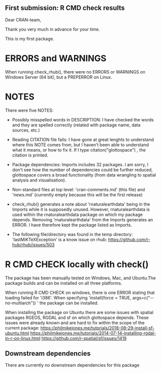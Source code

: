 ## First submission: R CMD check results

Dear CRAN-team,

Thank you very much in advance for your time.

This is my first package. 

# ERRORS and WARNINGS

When running check_rhub(), there were no ERRORS or WARNINGS on Windows Server (64 bit), but a PREPERROR on Linux.

# NOTES

There were five NOTES:

* Possibly misspelled words in DESCRIPTION: I have checked the words and they are spelled correctly (related with package name, data sources, etc.) 

* Reading CITATION file fails: I have gone at great lenghts to understand where this NOTE comes from, but I haven't been able to understand what it means, or how to fix it. If I type citation("glottospace") , the citation is printed. 

* Package dependencies: Imports includes 32 packages. I am sorry, I don't see how the number of dependencies could be further reduced, glottospace covers a broad functionality (from data wrangling to spatial analysis and visualisation).

* Non-standard files at top level: 'cran-comments.md' (this file) and 'news.md' (currently empty because this will be the first release)

* check_rhub() generates a note about 'rnaturalearthdata' being in the Imports while it is supposedly unused. However, rnaturalearthdata is used within the rnaturalearthdata package on which my package depends. Removing 'rnaturalearthdata' from the Imports generates an ERROR. I have therefore kept the package listed as Imports.

* The following file/directory was found in the temp directory: 'lastMiKTeXException' is a know issue on rhub: https://github.com/r-hub/rhub/issues/503


# R CMD CHECK locally with check()

The package has been manually tested on Windows, Mac, and Ubuntu.The package builds and can be installed on all three platforms.

When running R CMD CHECK on windows, there is one ERROR stating that loading failed for 'i386'. When specifying 'install(force = TRUE, args=c("--no-multiarch")) ' the package can be installed.

When installing the package on Ubuntu there are some issues with spatial packages RGEOS, RGDAL and sf on which glottospace depends. These issues were already known and are hard to fix within the scope of the current package: https://philmikejones.me/tutorials/2018-08-29-install-sf-ubuntu.html
https://philmikejones.me/tutorials/2014-07-14-installing-rgdal-in-r-on-linux.html
https://github.com/r-spatial/sf/issues/1419

## Downstream dependencies
There are currently no downstream dependencies for this package

